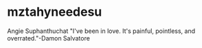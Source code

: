 # mztahyneedesu
Angie Suphanthuchat "I've been in love. It's painful, pointless, and overrated."-Damon Salvatore
